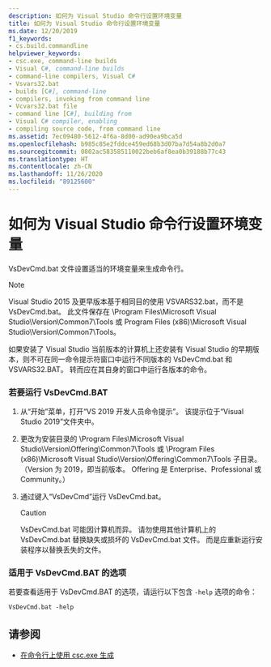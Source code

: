 ```yaml
---
description: 如何为 Visual Studio 命令行设置环境变量
title: 如何为 Visual Studio 命令行设置环境变量
ms.date: 12/20/2019
f1_keywords:
- cs.build.commandline
helpviewer_keywords:
- csc.exe, command-line builds
- Visual C#, command-line builds
- command-line compilers, Visual C#
- Vsvars32.bat
- builds [C#], command-line
- compilers, invoking from command line
- Vcvars32.bat file
- command line [C#], building from
- Visual C# compiler, enabling
- compiling source code, from command line
ms.assetid: 7ec09480-5612-4f6a-8d00-ad90ea9bca5d
ms.openlocfilehash: b985c85e2fddce459ed68b3d07ba7d54a8b2d0a7
ms.sourcegitcommit: 0802ac583585110022beb6af8ea0b39188b77c43
ms.translationtype: HT
ms.contentlocale: zh-CN
ms.lasthandoff: 11/26/2020
ms.locfileid: "89125600"
---
```

# <a name="how-to-set-environment-variables-for-the-visual-studio-command-line"></a>如何为 Visual Studio 命令行设置环境变量

VsDevCmd.bat 文件设置适当的环境变量来生成命令行。

> [!NOTE]
> Visual Studio 2015 及更早版本基于相同目的使用 VSVARS32.bat，而不是 VsDevCmd.bat。 此文件保存在 \Program Files\Microsoft Visual Studio\\Version\Common7\Tools 或 Program Files (x86)\Microsoft Visual Studio\\Version\Common7\Tools。

如果安装了 Visual Studio 当前版本的计算机上还安装有 Visual Studio 的早期版本，则不可在同一命令提示符窗口中运行不同版本的 VsDevCmd.bat 和 VSVARS32.BAT。 转而应在其自身的窗口中运行各版本的命令。

### <a name="to-run-vsdevcmdbat"></a>若要运行 VsDevCmd.BAT

1. 从“开始”菜单，打开“VS 2019 开发人员命令提示”。  该提示位于“Visual Studio 2019”文件夹中。

2. 更改为安装目录的 \Program Files\Microsoft Visual Studio\\Version\\Offering\Common7\Tools 或 \Program Files (x86)\Microsoft Visual Studio\\Version\\Offering\Common7\Tools 子目录。  （Version 为 2019，即当前版本。 Offering 是 Enterprise、Professional 或 Community。）

3. 通过键入“VsDevCmd”运行 VsDevCmd.bat。

    > [!CAUTION]
    > VsDevCmd.bat 可能因计算机而异。 请勿使用其他计算机上的 VsDevCmd.bat 替换缺失或损坏的 VsDevCmd.bat 文件。 而是应重新运行安装程序以替换丢失的文件。

### <a name="available-options-for-vsdevcmdbat"></a>适用于 VsDevCmd.BAT 的选项

若要查看适用于 VsDevCmd.BAT 的选项，请运行以下包含 `-help` 选项的命令：

```console
VsDevCmd.bat -help
```

## <a name="see-also"></a>请参阅

- [在命令行上使用 csc.exe 生成](./command-line-building-with-csc-exe.md)
